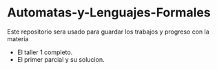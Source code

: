 # Automatas-y-Lenguajes-Formales

Este repositorio sera usado para guardar los trabajos y progreso con la materia

- El taller 1 completo.
- El primer parcial y su solucion.
